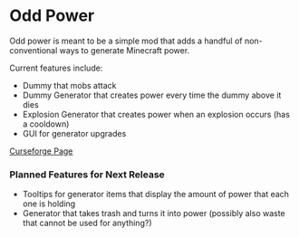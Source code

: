 # Odd Power

Odd power is meant to be a simple mod that adds a handful of non-conventional ways to generate Minecraft power. 

Current features include:
- Dummy that mobs attack
- Dummy Generator that creates power every time the dummy above it dies
- Explosion Generator that creates power when an explosion occurs (has a cooldown)
- GUI for generator upgrades

[Curseforge Page](https://www.curseforge.com/minecraft/mc-mods/odd-power)

### Planned Features for Next Release
- Tooltips for generator items that display the amount of power that each one is holding
- Generator that takes trash and turns it into power (possibly also waste that cannot be used for anything?)
